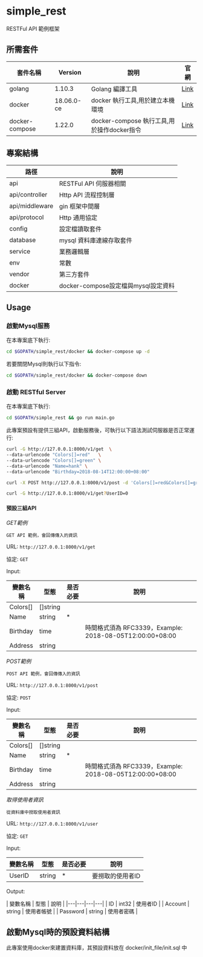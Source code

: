 # simple_rest

  RESTFul API 範例框架

## 所需套件

| 套件名稱 | Version | 說明 | 官網 |
|---|---|---|---|
| golang | 1.10.3 | Golang 編譯工具 | [Link](https://golang.org/dl/) |
| docker | 18.06.0-ce | docker 執行工具,用於建立本機環境 | [Link](https://www.docker.com/products/docker-engine#/download) |
| docker-compose | 1.22.0 | docker-compose 執行工具,用於操作docker指令 | [Link](https://docs.docker.com/compose/install/#prerequisites) |

## 專案結構

| 路徑 | 說明 |
|---|---|
| api | RESTFul API 伺服器相關 |
| api/controller | Http API 流程控制層 |
| api/middleware | gin 框架中間層 |
| api/protocol | Http 通用協定 |
| config | 設定檔讀取套件 |
| database | mysql 資料庫連線存取套件 |
| service | 業務邏輯層 |
| env | 常數 |
| vendor | 第三方套件 |
| docker | docker-compose設定檔與mysql設定資料 |

## Usage

### 啟動Mysql服務

在本專案底下執行:

```bash
cd $GOPATH/simple_rest/docker && docker-compose up -d
```

若要關閉Mysql則執行以下指令:

```bash
cd $GOPATH/simple_rest/docker && docker-compose down
```


### 啟動 RESTful Server

在本專案底下執行:

```bash
cd $GOPATH/simple_rest && go run main.go
```

此專案預設有提供三組API，啟動服務後，可執行以下語法測試伺服器是否正常運行:

```bash
curl -G http://127.0.0.1:8000/v1/get  \
--data-urlencode "Colors[]=red"   \
--data-urlencode "Colors[]=green" \
--data-urlencode "Name=hank" \
--data-urlencode "Birthday=2018-08-14T12:00:00+08:00" 
```

```bash
curl -X POST http://127.0.0.1:8000/v1/post -d 'Colors[]=red&Colors[]=green&Name=hank&Birthday=2018-08-14T12:00:00%2d08:00'
```

```bash
curl -G http://127.0.0.1:8000/v1/get?UserID=0
```

#### 預設三組API

*GET範例*

    GET API 範例，會回傳傳入的資訊

URL: `http://127.0.0.1:8000/v1/get`

協定: `GET`

Input:

| 變數名稱 | 型態 | 是否必要 | 說明 |
|---|---|---|---|
| Colors[] | []string | |  |
| Name | string | * |  |
| Birthday | time | | 時間格式須為 RFC3339，Example: 2018-08-05T12:00:00+08:00 |
| Address | string | |  |

*POST範例*

    POST API 範例，會回傳傳入的資訊

URL: `http://127.0.0.1:8000/v1/post`

協定: `POST`

Input:

| 變數名稱 | 型態 | 是否必要 | 說明 |
|---|---|---|---|
| Colors[] | []string | |  |
| Name | string | * |  |
| Birthday | time | | 時間格式須為 RFC3339，Example: 2018-08-05T12:00:00+08:00 |
| Address | string | |  |

*取得使用者資訊*

    從資料庫中撈取使用者資訊

URL: `http://127.0.0.1:8000/v1/user`

協定: `GET`

Input:

| 變數名稱 | 型態 | 是否必要 | 說明 |
|---|---|---|---|
| UserID | string | * | 要撈取的使用者ID |

Output: 

| 變數名稱 | 型態 | 說明 |
|---|---|---|---|
| ID | int32 | 使用者ID |
| Account | string | 使用者帳號 |
| Password | string | 使用者密碼 |

## 啟動Mysql時的預設資料結構

此專案使用docker來建置資料庫，其預設資料放在 docker/init_file/init.sql 中